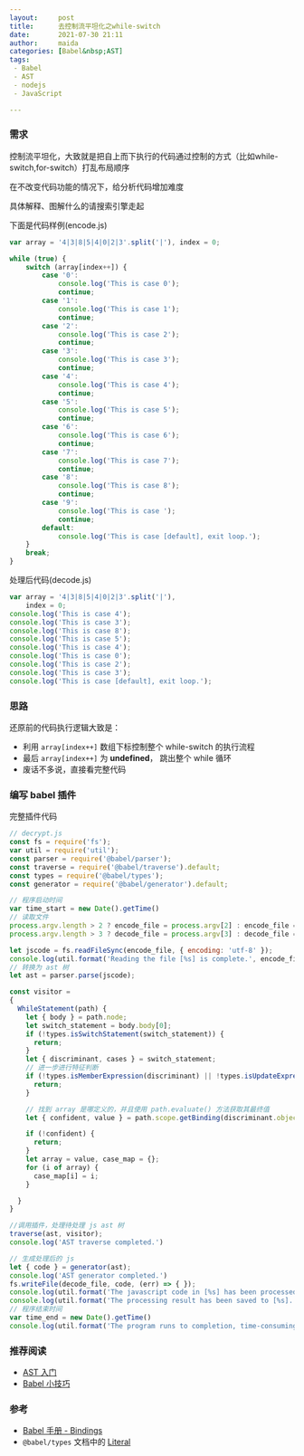 ```yaml
---
layout:     post  
title:      去控制流平坦化之while-switch
date:       2021-07-30 21:11   
author:     maida  
categories: [Babel&nbsp;AST]  
tags:  
 - Babel
 - AST
 - nodejs
 - JavaScript

---
```



### 需求
控制流平坦化，大致就是把自上而下执行的代码通过控制的方式（比如while-switch,for-switch）打乱布局顺序

在不改变代码功能的情况下，给分析代码增加难度

具体解释、图解什么的请搜索引擎走起

下面是代码样例(encode.js)  
```javascript
var array = '4|3|8|5|4|0|2|3'.split('|'), index = 0;

while (true) {
    switch (array[index++]) {
        case '0':
            console.log('This is case 0');
            continue;
        case '1':
            console.log('This is case 1');
            continue;
        case '2':
            console.log('This is case 2');
            continue;
        case '3':
            console.log('This is case 3');
            continue;
        case '4':
            console.log('This is case 4');
            continue;
        case '5':
            console.log('This is case 5');
            continue;
        case '6':
            console.log('This is case 6');
            continue;
        case '7':
            console.log('This is case 7');
            continue;
        case '8':
            console.log('This is case 8');
            continue;
        case '9':
            console.log('This is case ');
            continue;
        default:
            console.log('This is case [default], exit loop.');
    }
    break;
}
```

处理后代码(decode.js)
```javascript
var array = '4|3|8|5|4|0|2|3'.split('|'),
    index = 0;
console.log('This is case 4');
console.log('This is case 3');
console.log('This is case 8');
console.log('This is case 5');
console.log('This is case 4');
console.log('This is case 0');
console.log('This is case 2');
console.log('This is case 3');
console.log('This is case [default], exit loop.');
```

### 思路
还原前的代码执行逻辑大致是：  
- 利用 `array[index++]` 数组下标控制整个 while-switch 的执行流程
- 最后 `array[index++]` 为 **undefined**， 跳出整个 while 循环
- 废话不多说，直接看完整代码

### 编写 babel 插件
完整插件代码  
```javascript
// decrypt.js
const fs = require('fs');
var util = require('util');
const parser = require('@babel/parser');
const traverse = require('@babel/traverse').default;
const types = require('@babel/types');
const generator = require('@babel/generator').default;

// 程序启动时间
var time_start = new Date().getTime()
// 读取文件
process.argv.length > 2 ? encode_file = process.argv[2] : encode_file = 'encode.js';
process.argv.length > 3 ? decode_file = process.argv[3] : decode_file = 'decode.js';

let jscode = fs.readFileSync(encode_file, { encoding: 'utf-8' });
console.log(util.format('Reading the file [%s] is complete.', encode_file))
// 转换为 ast 树
let ast = parser.parse(jscode);

const visitor =
{
  WhileStatement(path) {
    let { body } = path.node;
    let switch_statement = body.body[0];
    if (!types.isSwitchStatement(switch_statement)) {
      return;
    }
    let { discriminant, cases } = switch_statement;
    // 进一步进行特征判断
    if (!types.isMemberExpression(discriminant) || !types.isUpdateExpression(discriminant.property)) {
      return;
    }

    // 找到 array 是哪定义的，并且使用 path.evaluate() 方法获取其最终值
    let { confident, value } = path.scope.getBinding(discriminant.object.name).referencePaths[0].evaluate();

    if (!confident) {
      return;
    }
    let array = value, case_map = {};
    for (i of array) {
      case_map[i] = i;
    }

  }
}

//调用插件，处理待处理 js ast 树
traverse(ast, visitor);
console.log('AST traverse completed.')

// 生成处理后的 js
let { code } = generator(ast);
console.log('AST generator completed.')
fs.writeFile(decode_file, code, (err) => { });
console.log(util.format('The javascript code in [%s] has been processed.', encode_file))
console.log(util.format('The processing result has been saved to [%s].', decode_file))
// 程序结束时间
var time_end = new Date().getTime()
console.log(util.format('The program runs to completion, time-consuming: %s s', (time_end - time_start) / 1000))
```

### 推荐阅读
- [AST 入门](/2021/07/27/AST入门.html)
- [Babel 小技巧](/2021/07/28/Babel-小技巧.html)

### 参考
- [Babel 手册 - Bindings](https://github.com/jamiebuilds/babel-handbook/blob/master/translations/zh-Hans/plugin-handbook.md#bindings%E7%BB%91%E5%AE%9A)
- `@babel/types` 文档中的 [Literal](https://babeljs.io/docs/en/babel-types#literal)